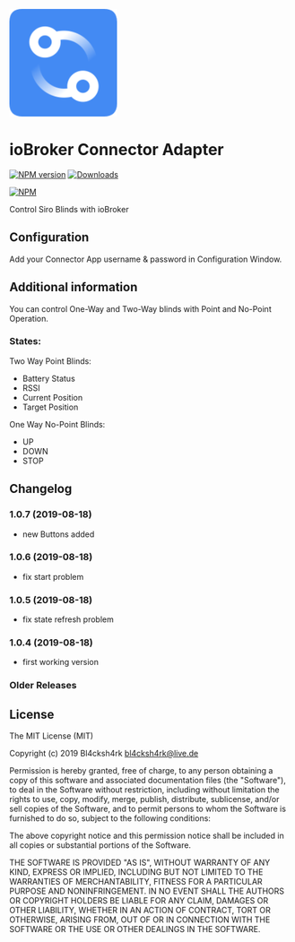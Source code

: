 
![Logo](admin/Connector.png)
# ioBroker Connector Adapter

[![NPM version](http://img.shields.io/npm/v/iobroker.connector.svg)](https://www.npmjs.com/package/iobroker.connector)
[![Downloads](https://img.shields.io/npm/dm/iobroker.connector.svg)](https://www.npmjs.com/package/iobroker.connector)

[![NPM](https://nodei.co/npm/iobroker.connector.png?downloads=true)](https://nodei.co/npm/iobroker.connector/)

Control Siro Blinds with ioBroker

## Configuration

Add your Connector App username & password in Configuration Window.

## Additional information
You can control One-Way and Two-Way blinds with Point and No-Point Operation.

### States: 

Two Way Point Blinds: 
- Battery Status
- RSSI
- Current Position
- Target Position

One Way No-Point Blinds:
- UP
- DOWN
- STOP


## Changelog
### 1.0.7 (2019-08-18)
* new Buttons added

### 1.0.6 (2019-08-18)
* fix start problem

### 1.0.5 (2019-08-18)
* fix state refresh problem

### 1.0.4 (2019-08-18)
* first working version

### Older Releases

## License

The MIT License (MIT)

Copyright (c) 2019 Bl4cksh4rk <bl4cksh4rk@live.de>

Permission is hereby granted, free of charge, to any person obtaining a copy
of this software and associated documentation files (the "Software"), to deal
in the Software without restriction, including without limitation the rights
to use, copy, modify, merge, publish, distribute, sublicense, and/or sell
copies of the Software, and to permit persons to whom the Software is
furnished to do so, subject to the following conditions:

The above copyright notice and this permission notice shall be included in
all copies or substantial portions of the Software.

THE SOFTWARE IS PROVIDED "AS IS", WITHOUT WARRANTY OF ANY KIND, EXPRESS OR
IMPLIED, INCLUDING BUT NOT LIMITED TO THE WARRANTIES OF MERCHANTABILITY,
FITNESS FOR A PARTICULAR PURPOSE AND NONINFRINGEMENT. IN NO EVENT SHALL THE
AUTHORS OR COPYRIGHT HOLDERS BE LIABLE FOR ANY CLAIM, DAMAGES OR OTHER
LIABILITY, WHETHER IN AN ACTION OF CONTRACT, TORT OR OTHERWISE, ARISING FROM,
OUT OF OR IN CONNECTION WITH THE SOFTWARE OR THE USE OR OTHER DEALINGS IN
THE SOFTWARE.
